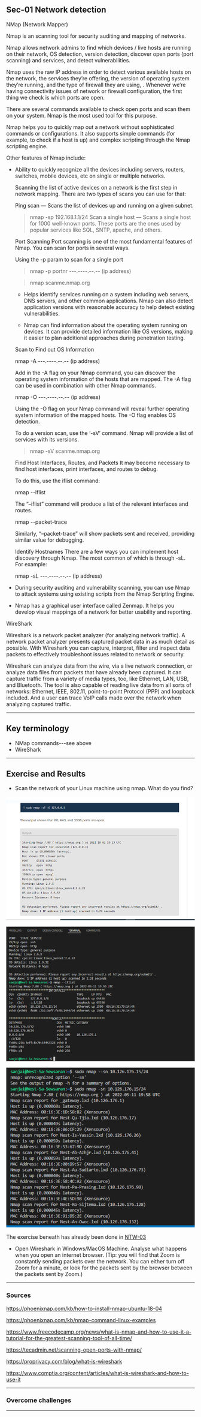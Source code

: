 ## Sec-01 Network detection

NMap (Network Mapper)

Nmap is an scanning tool for security auditing and mapping of networks. 

Nmap allows network admins to find which devices / live hosts are running on their network, OS detection, version detection, discover open ports (port scanning) and services, and detect vulnerabilities.

Nmap uses the raw IP address in order to detect various available hosts on the network, the services they’re offering, the version of operating system they’re running, and the type of firewall they are using, . Whenever we’re having connectivity issues of network or firewall configuration, the first thing we check is which ports are open.

There are several commands available to check open ports and scan them on your system. Nmap is the most used tool for this purpose. 


Nmap helps you to quickly map out a network without sophisticated commands or configurations. It also supports simple commands (for example, to check if a host is up) and complex scripting through the Nmap scripting engine.

Other features of Nmap include:

* Ability to quickly recognize all the devices including servers, routers, switches, mobile devices, etc on single or multiple networks.

    Scanning the list of active devices on a network is the first step in network mapping. There are two types of scans you can use for that:

    Ping scan — Scans the list of devices up and running on a given subnet.

    > nmap -sp 192.168.1.1/24
    Scan a single host — Scans a single host for 1000 well-known ports. These ports are the ones used by popular services like SQL, SNTP, apache, and others.

    Port Scanning
    Port scanning is one of the most fundamental features of Nmap. You can scan for ports in several ways.

    Using the -p param to scan for a single port
    > nmap -p portnr ---.----.--.-- (ip address)

    > nmap scanme.nmap.org

    * Helps identify services running on a system including web servers, DNS servers, and other common applications. Nmap can also detect application versions with reasonable accuracy to help detect existing vulnerabilities.

    * Nmap can find information about the operating system running on devices. It can provide detailed information like OS versions, making it easier to plan additional approaches during penetration testing.

    Scan to Find out OS Information

    nmap -A ---.----.--.-- (ip address)

    Add in the -A flag on your Nmap command, you can discover the operating system information of the hosts that are mapped. The -A flag can be used in combination with other Nmap commands.

    nmap -O ---.----.--.-- (ip address)

    Using the -O flag on your Nmap command will reveal further operating system information of the mapped hosts. The -O flag enables OS detection.

    To do a version scan, use the ‘-sV’ command. Nmap will provide a list of services with its versions.

    > nmap -sV scanme.nmap.org

    Find Host Interfaces, Routes, and Packets
    It may become necessary to find host interfaces, print interfaces, and routes to debug.

    To do this, use the iflist command:

    nmap --iflist

    The “–iflist” command will produce a list of the relevant interfaces and routes.

    nmap --packet-trace

    Similarly, “–packet-trace” will show packets sent and received, providing similar value for debugging.

    Identify Hostnames
    There are a few ways you can implement host discovery through Nmap. The most common of which is through -sL. For example:

    nmap -sL ---.----.--.-- (ip address)


* During security auditing and vulnerability scanning, you can use Nmap to attack systems using existing scripts from the Nmap Scripting Engine.
* Nmap has a graphical user interface called Zenmap. It helps you develop visual mappings of a network for better usability and reporting.

WireShark

Wireshark is a network packet analyzer (for analyzing network traffic). A network packet analyzer presents captured packet data in as much detail as possible. With Wireshark you can capture, interpret, filter and inspect data packets to effectively troubleshoot issues related to network or security.

Wireshark can analyze data from the wire, via a live network connection, or analyze data files from packets that have already been captured. It can capture traffic from a variety of media types, too, like Ethernet, LAN, USB, and Bluetooth. The tool is also capable of reading live data from all sorts of networks: Ethernet, IEEE, 802.11, point-to-point Protocol (PPP) and loopback included. And a user can trace VoIP calls made over the network when analyzing captured traffic.


***
## Key terminology

* NMap commands---see above 
* WireShark



***
## Exercise and Results

* Scan the network of your Linux machine using nmap. What do you find?

![alt text](../00_includes/Sec/scan%20nr%20open%20ports%20met%20os%20%20Nmap%20commando.PNG)


![alt text](../00_includes/Sec/route%20en%20host%20information.PNG)


![alt text](../00_includes/Sec/overzicht%20iedereen.PNG)




The exercise beneath has already been done in [NTW-03](../02_Network_1/NTW-03.md)
* Open Wireshark in Windows/MacOS Machine. Analyse what happens when you open an internet browser. (Tip: you will find that Zoom is constantly sending packets over the network. You can either turn off Zoom for a minute, or look for the packets sent by the browser between the packets sent by Zoom.)
***
### Sources

https://phoenixnap.com/kb/how-to-install-nmap-ubuntu-18-04

https://phoenixnap.com/kb/nmap-command-linux-examples

https://www.freecodecamp.org/news/what-is-nmap-and-how-to-use-it-a-tutorial-for-the-greatest-scanning-tool-of-all-time/

https://tecadmin.net/scanning-open-ports-with-nmap/

https://proprivacy.com/blog/what-is-wireshark

https://www.comptia.org/content/articles/what-is-wireshark-and-how-to-use-it


***
### Overcome challenges

***





